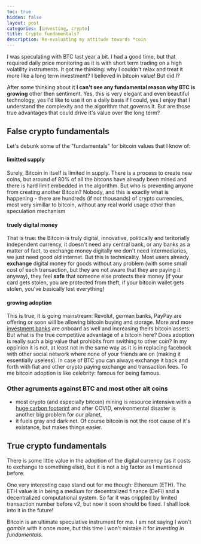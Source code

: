```yaml
---
toc: true
hidden: false
layout: post
categories: [investing, crypto]
title: Crypto fundamentals?
description: Re-evaluating my attitude towards *coin
---
```

I was speculating with BTC last year a bit. I had a good time, but that required daily price monitoring as it is with short term trading on a high volatility instruments. It got me thinking: why I couldn't relax and treat it more like a long term investment? I believed in bitcoin value! But did I?

After some thinking about it **I can't see any fundamental reason why BTC is growing** other then sentiment. Yes, this is very elegant and even beautiful technology, yes I'd like to use it on a daily basis if I could, yes I enjoy that I understand the complexity and the algorithm that governs it. But are those true advantages that could drive it's value over the long term?

## False crypto fundamentals
Let's debunk some of the "fundamentals" for bitcoin values that I know of:
#### limitted supply 
Surely, Bitcoin in itself is limited in supply. There is a process to create new coins, but around of 80% of all the bitcons have already been mined and there is hard limit embedded in the algorithm. But who is preventing anyone from creating another Bitcoin? Nobody, and this is exactly what is happening - there are hundreds (if not thousands) of crypto currencies, most very simillar to bitcoin, without any real world usage other than speculation mechanism
#### truely digital money
That is true: the Bitcoin is truly digital, innovative, politically and teritorially independent currency, it doesn't need any central bank, or any banks as a matter of fact, to exchange money digitally we don't need intermediaries, we just need good old internet. But this is technicality. Most users already **exchange** digital money for goods without any problem (with some small cost of each transaction, but they are not aware that they are paying it anyway), they feel **safe** that someone else protects their money (if your card gets stolen, you are protected from theft, if your bitcoin wallet gets stolen, you've basically lost everything)
#### growing adoption
This is true, it is going mainstream: Revolut, german banks, PayPay are offering or soon will be allowing bitcoin buying and storage. More and more [investment banks](https://www.forbes.com/sites/billybambrough/2020/08/09/after-bitcoin-betrayal-goldman-sachs-is-suddenly-betting-big-on-blockchain/?sh=1968e72a2a4a) are onboard as well and increasing theirs bitcoin assets. But what is the true competitive advantage of a bitcoin here? Does adoption is really such a big value that prohibits from swithing to other coin? In my oppinion it is not, at least not in the same way as it is in replacing facebook with other social network where none of your friends are on (making it essentially useless). In case of BTC you can always exchange it back and forth with fiat and other crypto paying exchange and transaction fees. To me bitcoin adoption is like celebrity: famous for being famous.

### Other agruments against BTC and most other alt coins
- most crypto (and especially bitcoin) mining is resource intensive with a [huge carbon footprint](https://www.sciencedirect.com/science/article/pii/S2542435119302557) and after COVID, environmental disaster is another big problem for our planet,
- it fuels gray and dark net. Of course bitcoin is not the root cause of it's existance, but makes things easier.

## True crypto fundamentals

There is some little value in the adoption of the digital currency (as it costs to exchange to something else), but it is not a big factor as I mentioned before. 

One very interesting case stand out for me though: Ethereum (ETH). The ETH value is in being a medium for decentralized finance (DeFi) and a decentralized computational system. So far it was crippled by limited transaction number before v2, but now it soon should be fixed. I shall look into it in the future!

Bitcoin is an ultimate speculative instrument for me. I am not saying I won't *gamble* with it once more, but this time I won't mistake it for *investing in fundamentals*.
